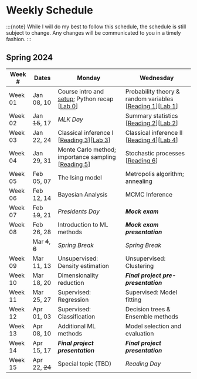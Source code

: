 # Weekly Schedule

:::{note}
While I will do my best to follow this schedule, the schedule is still subject to change.
Any changes will be communicated to you in a timely fashion.
:::

## Spring 2024

| Week # | Dates | Monday | Wednesday |
|--------|-------|--------|-----------|
| Week 01 | Jan 08, 10 | Course intro and [setup](setup); Python recap [[Lab 0](labs/00)] | Probability theory & random variables [[Reading 1](readings/01)][[Lab 1](labs/01)] |
| Week 02 | Jan ~~15~~, 17 | *MLK Day* | Summary statistics [[Reading 2](readings/02)][[Lab 2](labs/02)] |
| Week 03 | Jan 22, 24 | Classical inference I [[Reading 3](readings/03)][[Lab 3](labs/03)] | Classical inference II [[Reading 4](readings/04)][[Lab 4](labs/04)] |
| Week 04 | Jan 29, 31 | Monte Carlo method; importance sampling [[Reading 5](readings/05)] | Stochastic processes [[Reading 6](readings/06)] |
| Week 05 | Feb 05, 07 | The Ising model | Metropolis algorithm; annealing |
| Week 06 | Feb 12, 14 | Bayesian Analysis | MCMC Inference |
| Week 07 | Feb ~~19~~, 21 | *Presidents Day* | ***Mock exam*** |
| Week 08 | Feb 26, 28 | Introduction to ML methods  | ***Mock exam presentation*** |
|         | Mar ~~4~~, ~~6~~ | *Spring Break* | *Spring Break* |
| Week 09 | Mar 11, 13 | Unsupervised: Density estimation | Unsupervised: Clustering |
| Week 10 | Mar 18, 20 | Dimensionality reduction  | ***Final project pre-presentation*** |
| Week 11 | Mar 25, 27 | Supervised: Regression | Supervised: Model fitting |
| Week 12 | Apr 01, 03 | Supervised: Classification | Decision trees & Ensemble methods |
| Week 13 | Apr 08, 10 | Additional ML methods | Model selection and evaluation |
| Week 14 | Apr 15, 17 | ***Final project presentation*** | ***Final project presentation*** |
| Week 15 | Apr 22, ~~24~~ | Special topic (TBD) | *Reading Day* |
